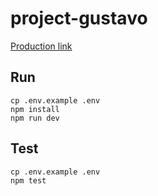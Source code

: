 # project-gustavo

[Production link](https://api-project-gustavo.onrender.com)

## Run

```
cp .env.example .env
npm install
npm run dev
```

## Test

```
cp .env.example .env
npm test
```
